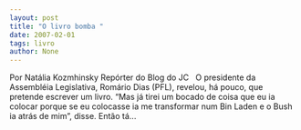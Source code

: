 ```yaml
---
layout: post
title: "O livro bomba "
date: 2007-02-01
tags: livro
author: None
---
```

Por Natália Kozmhinsky
Repórter do Blog do JC&nbsp;&nbsp;
O presidente da Assembléia Legislativa, Romário Dias (PFL), revelou, há pouco, que pretende escrever um livro. 
“Mas já tirei um bocado de coisa que eu ia colocar porque se eu colocasse ia me transformar num Bin Laden e o Bush ia atrás de mim”, disse. Então tá...  